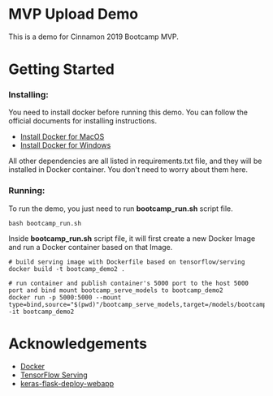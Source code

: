 # MVP Upload Demo

This is a demo for Cinnamon 2019 Bootcamp MVP. 

# Getting Started
### Installing:
You need to install docker before running this demo. You can follow the official documents for installing instructions.

  * [ Install Docker for MacOS](https://docs.docker.com/docker-for-mac/install/)
  * [Install Docker for Windows](https://docs.docker.com/docker-for-windows/install/)

All other dependencies are all listed in requirements.txt file, and they will be installed in Docker container. You don't need to worry about them here.

### Running:
To run the demo, you just need to run **bootcamp_run.sh** script file.
```shell
bash bootcamp_run.sh
```

Inside **bootcamp_run.sh** script file, it will first create a new Docker Image and run a Docker container based on that Image.
```shell
# build serving image with Dockerfile based on tensorflow/serving
docker build -t bootcamp_demo2 .

# run container and publish container's 5000 port to the host 5000 port and bind mount bootcamp_serve_models to bootcamp_demo2
docker run -p 5000:5000 --mount type=bind,source="$(pwd)"/bootcamp_serve_models,target=/models/bootcamp_demo2 -it bootcamp_demo2
```

# Acknowledgements

* [Docker](https://docs.docker.com/)
* [TensorFlow Serving](https://www.tensorflow.org/tfx/guide/serving)
* [keras-flask-deploy-webapp](https://github.com/mtobeiyf/keras-flask-deploy-webapp)